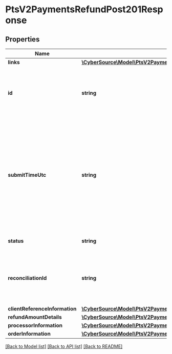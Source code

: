 # PtsV2PaymentsRefundPost201Response

## Properties
Name | Type | Description | Notes
------------ | ------------- | ------------- | -------------
**links** | [**\CyberSource\Model\PtsV2PaymentsRefundPost201ResponseLinks**](PtsV2PaymentsRefundPost201ResponseLinks.md) |  | [optional] 
**id** | **string** | An unique identification number assigned by CyberSource to identify the submitted request. | [optional] 
**submitTimeUtc** | **string** | Time of request in UTC. &#x60;Format: YYYY-MM-DDThh:mm:ssZ&#x60;  Example 2016-08-11T22:47:57Z equals August 11, 2016, at 22:47:57 (10:47:57 p.m.). The T separates the date and the time. The Z indicates UTC. | [optional] 
**status** | **string** | The status of the submitted transaction. | [optional] 
**reconciliationId** | **string** | The reconciliation id for the submitted transaction. This value is not returned for all processors. | [optional] 
**clientReferenceInformation** | [**\CyberSource\Model\PtsV2PaymentsPost201ResponseClientReferenceInformation**](PtsV2PaymentsPost201ResponseClientReferenceInformation.md) |  | [optional] 
**refundAmountDetails** | [**\CyberSource\Model\PtsV2PaymentsRefundPost201ResponseRefundAmountDetails**](PtsV2PaymentsRefundPost201ResponseRefundAmountDetails.md) |  | [optional] 
**processorInformation** | [**\CyberSource\Model\PtsV2PaymentsRefundPost201ResponseProcessorInformation**](PtsV2PaymentsRefundPost201ResponseProcessorInformation.md) |  | [optional] 
**orderInformation** | [**\CyberSource\Model\PtsV2PaymentsRefundPost201ResponseOrderInformation**](PtsV2PaymentsRefundPost201ResponseOrderInformation.md) |  | [optional] 

[[Back to Model list]](../README.md#documentation-for-models) [[Back to API list]](../README.md#documentation-for-api-endpoints) [[Back to README]](../README.md)


